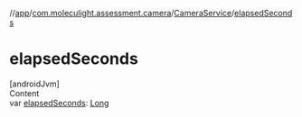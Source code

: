 //[app](../../../index.md)/[com.moleculight.assessment.camera](../index.md)/[CameraService](index.md)/[elapsedSeconds](elapsed-seconds.md)



# elapsedSeconds  
[androidJvm]  
Content  
var [elapsedSeconds](elapsed-seconds.md): [Long](https://kotlinlang.org/api/latest/jvm/stdlib/kotlin/-long/index.html)  



